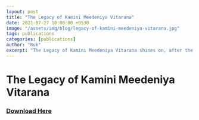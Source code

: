 ```yaml
---
layout: post
title: "The Legacy of Kamini Meedeniya Vitarana"
date: 2021-07-27 10:00:00 +0530
image: "/assets/img/blog/legacy-of-kamini-meedeniya-vitarana.jpg"
tags: publications
categories: [publications]
author: "Ruk"
excerpt: "The Legacy of Kamini Meedeniya Vitarana shines on, after the year that passed"
---
```

# The Legacy of Kamini Meedeniya Vitarana

<h3>
<a href="assets/publications/KAMINI%20%20JULY%2028th%20%202021.pdf.pdf" target="_blank" class="fa fa-download" download> Download Here</a>
</h3>
